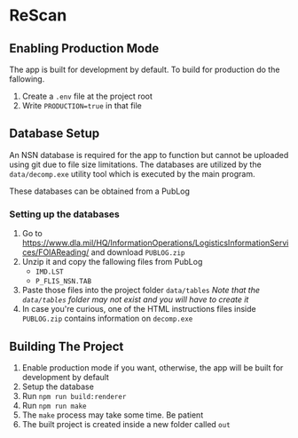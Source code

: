 # ReScan

## Enabling Production Mode
The app is built for development by default. To build for production do the fallowing.
1. Create a `.env` file at the project root
2. Write `PRODUCTION=true` in that file

## Database Setup
An NSN database is required for the app to function but cannot be uploaded using git due to file size limitations. The databases are utilized by the `data/decomp.exe` utility tool which is executed by the main program.

These databases can be obtained from a PubLog

### Setting up the databases
1. Go to https://www.dla.mil/HQ/InformationOperations/LogisticsInformationServices/FOIAReading/ and download `PUBLOG.zip`
2. Unzip it and copy the fallowing files from PubLog
   * `IMD.LST`
   * `P_FLIS_NSN.TAB`
3. Paste those files into the project folder `data/tables` _Note that the `data/tables` folder may not exist and you will have to create it_
4. In case you're curious, one of the HTML instructions files inside `PUBLOG.zip` contains information on `decomp.exe`

## Building The Project
1. Enable production mode if you want, otherwise, the app will be built for development by default
2. Setup the database
3. Run `npm run build:renderer`
4. Run `npm run make`
5. The `make` process may take some time. Be patient
6. The built project is created inside a new folder called `out`

